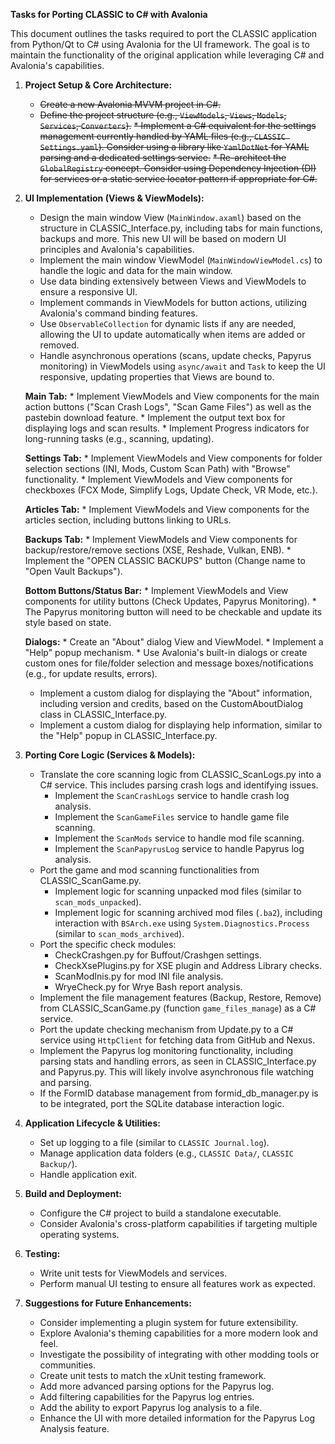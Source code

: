 ﻿**Tasks for Porting CLASSIC to C# with Avalonia**

This document outlines the tasks required to port the CLASSIC application from Python/Qt to C# using Avalonia for the UI framework. The goal is to maintain the functionality of the original application while leveraging C# and Avalonia's capabilities.
1. **Project Setup & Core Architecture:**
    *   ~~Create a new Avalonia MVVM project in C#.~~
    *   ~~Define the project structure (e.g., `ViewModels`, `Views`, `Models`, `Services`, `Converters`).~~
    ~~*   Implement a C# equivalent for the settings management currently handled by YAML files (e.g., `CLASSIC Settings.yaml`). Consider using a library like `YamlDotNet` for YAML parsing and a dedicated settings service.~~
    ~~*   Re-architect the `GlobalRegistry` concept. Consider using Dependency Injection (DI) for services or a static service locator pattern if appropriate for C#.~~

2. **UI Implementation (Views & ViewModels):**
    *  Design the main window View (`MainWindow.axaml`) based on the structure in CLASSIC_Interface.py, including tabs for main functions, backups and more. This new UI will be based on modern UI principles and Avalonia's capabilities.
    *  Implement the main window ViewModel (`MainWindowViewModel.cs`) to handle the logic and data for the main window.
    *  Use data binding extensively between Views and ViewModels to ensure a responsive UI.
    *  Implement commands in ViewModels for button actions, utilizing Avalonia's command binding features.
    *  Use `ObservableCollection` for dynamic lists if any are needed, allowing the UI to update automatically when items are added or removed.
    *  Handle asynchronous operations (scans, update checks, Papyrus monitoring) in ViewModels using `async/await` and `Task` to keep the UI responsive, updating properties that Views are bound to.
    
    **Main Tab:**
        *   Implement ViewModels and View components for the main action buttons ("Scan Crash Logs", "Scan Game Files") as well as the pastebin download feature.
        *   Implement the output text box for displaying logs and scan results.
        *   Implement Progress indicators for long-running tasks (e.g., scanning, updating).
    
    **Settings Tab:**
        *  Implement ViewModels and View components for folder selection sections (INI, Mods, Custom Scan Path) with "Browse" functionality.
        *  Implement ViewModels and View components for checkboxes (FCX Mode, Simplify Logs, Update Check, VR Mode, etc.).
    
    **Articles Tab:**
        * Implement ViewModels and View components for the articles section, including buttons linking to URLs.

    **Backups Tab:**
        * Implement ViewModels and View components for backup/restore/remove sections (XSE, Reshade, Vulkan, ENB).
        * Implement the "OPEN CLASSIC BACKUPS" button (Change name to "Open Vault Backups").
    
    **Bottom Buttons/Status Bar:**
        * Implement ViewModels and View components for utility buttons (Check Updates, Papyrus Monitoring).
        * The Papyrus monitoring button will need to be checkable and update its style based on state.
   
    **Dialogs:**
        * Create an "About" dialog View and ViewModel.
        * Implement a "Help" popup mechanism.
        * Use Avalonia's built-in dialogs or create custom ones for file/folder selection and message boxes/notifications (e.g., for update results, errors).
    *  Implement a custom dialog for displaying the "About" information, including version and credits, based on the CustomAboutDialog class in CLASSIC_Interface.py.
    *  Implement a custom dialog for displaying help information, similar to the "Help" popup in CLASSIC_Interface.py.
3. **Porting Core Logic (Services & Models):**
    *   Translate the core scanning logic from CLASSIC_ScanLogs.py into a C# service. This includes parsing crash logs and identifying issues.
        *   Implement the `ScanCrashLogs` service to handle crash log analysis.
        *   Implement the `ScanGameFiles` service to handle game file scanning.
        *   Implement the `ScanMods` service to handle mod file scanning.
        *   Implement the `ScanPapyrusLog` service to handle Papyrus log analysis.
    *   Port the game and mod scanning functionalities from CLASSIC_ScanGame.py.
        *   Implement logic for scanning unpacked mod files (similar to `scan_mods_unpacked`).
        *   Implement logic for scanning archived mod files (`.ba2`), including interaction with `BSArch.exe` using `System.Diagnostics.Process` (similar to `scan_mods_archived`).
    *   Port the specific check modules:
        *   CheckCrashgen.py for Buffout/Crashgen settings.
        *   CheckXsePlugins.py for XSE plugin and Address Library checks.
        *   ScanModInis.py for mod INI file analysis.
        *   WryeCheck.py for Wrye Bash report analysis.
    *   Implement the file management features (Backup, Restore, Remove) from CLASSIC_ScanGame.py (function `game_files_manage`) as a C# service.
    *   Port the update checking mechanism from Update.py to a C# service using `HttpClient` for fetching data from GitHub and Nexus.
    *   Implement the Papyrus log monitoring functionality, including parsing stats and handling errors, as seen in CLASSIC_Interface.py and Papyrus.py. This will likely involve asynchronous file watching and parsing.
    *   If the FormID database management from formid_db_manager.py is to be integrated, port the SQLite database interaction logic.

4. **Application Lifecycle & Utilities:**
    *   Set up logging to a file (similar to `CLASSIC Journal.log`).
    *   Manage application data folders (e.g., `CLASSIC Data/`, `CLASSIC Backup/`).
    *   Handle application exit.

5. **Build and Deployment:**
    *   Configure the C# project to build a standalone executable.
    *   Consider Avalonia's cross-platform capabilities if targeting multiple operating systems.

6. **Testing:**
    *   Write unit tests for ViewModels and services.
    *   Perform manual UI testing to ensure all features work as expected.

7. **Suggestions for Future Enhancements:**
    *   Consider implementing a plugin system for future extensibility.
    *   Explore Avalonia's theming capabilities for a more modern look and feel.
    *   Investigate the possibility of integrating with other modding tools or communities.
    *   Create unit tests to match the xUnit testing framework.
    *   Add more advanced parsing options for the Papyrus log.
    *   Add filtering capabilities for the Papyrus log entries.
    *   Add the ability to export Papyrus log analysis to a file.
    *   Enhance the UI with more detailed information for the Papyrus Log Analysis feature.